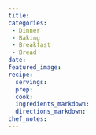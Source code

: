 ```yaml
---
title:
categories: 
 - Dinner
 - Baking
 - Breakfast
 - Bread
date:
featured_image:
recipe:
  servings:
  prep:
  cook:
  ingredients_markdown:
  directions_markdown:
chef_notes:
---
```

